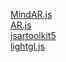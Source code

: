 [MindAR.js](https://github.com/hiukim/mind-ar-js)  
[AR.js](https://github.com/AR-js-org/AR.js)  
[jsartoolkit5](https://github.com/artoolkitx/jsartoolkit5)  
[lightgl.js](https://github.com/evanw/lightgl.js)  
